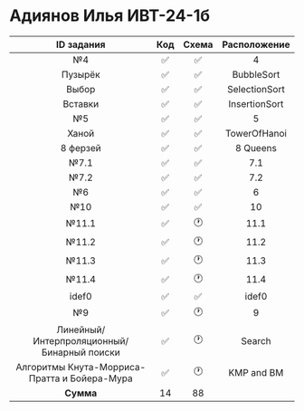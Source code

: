# Адиянов Илья ИВТ-24-1б  
| ID задания | Код | Схема | Расположение |                                                 
| :----: | :----: | :----: | :----: |
| №4 | ✅ | ✅ | 4 |
| Пузырёк | ✅ | ✅ | BubbleSort |
| Выбор | ✅ | ✅ | SelectionSort |
| Вставки | ✅ | ✅ | InsertionSort |
| №5 | ✅ | ✅ | 5 |
| Ханой | ✅ | ✅ | TowerOfHanoi |
| 8 ферзей | ✅ | ✅ | 8 Queens |
| №7.1 | ✅ | ✅ | 7.1 |
| №7.2 | ✅ | ✅ | 7.2 |
| №6 | ✅ | ✅ | 6 |
| №10 | ✅ | ✅ | 10 |
| №11.1 | ✅ | 🕐 | 11.1 |
| №11.2 | ✅ | 🕐 | 11.2 |
| №11.3 | ✅ | 🕐 | 11.3 |
| №11.4 | ✅ | 🕐 | 11.4 |
| idef0 | ✅ | ✅ | idef0 |
| №9 | ✅ | 🕐 | 9 |
| Линейный/Интерпроляционный/Бинарный поиски | ✅ | 🕐 | Search |
| Алгоритмы Кнута-Морриса-Пратта и Бойера-Мура | ✅ | 🕐 | KMP and BM |
| **Сумма** | 14 | 88 |  |
